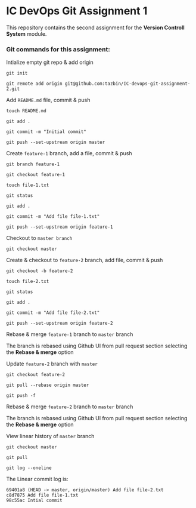 # IC DevOps Git Assignment 1

This repository contains the second assignment for the **Version Controll System** module.

### Git commands for this assignment:

Intialize empty git repo & add origin
```
git init

git remote add origin git@github.com:tazbin/IC-devops-git-assignment-2.git
```

Add `README.md` file, commit & push
```
touch README.md

git add .

git commit -m "Initial commit"

git push --set-upstream origin master
```

Create `feature-1` branch, add a file, commit & push
```
git branch feature-1

git checkout feature-1

touch file-1.txt

git status

git add .

git commit -m "Add file file-1.txt"

git push --set-upstream origin feature-1
```

Checkout to `master branch`
```
git checkout master
```

Create & checkout to `feature-2` branch, add file, commit & push
```
git checkout -b feature-2 

touch file-2.txt

git status

git add .

git commit -m "Add file file-2.txt"

git push --set-upstream origin feature-2
```

Rebase & merge `feature-1` branch to `master` branch

The branch is rebased using Github UI from pull request section selecting the **Rebase & merge** option

Update `feature-2` branch with `master`
```
git checkout feature-2

git pull --rebase origin master

git push -f
```

Rebase & merge `feature-2` branch to `master` branch

The branch is rebased using Github UI from pull request section selecting the **Rebase & merge** option

View linear history of `master` branch
```
git checkout master

git pull

git log --oneline
```

The Linear commit log is:
```
69401a8 (HEAD -> master, origin/master) Add file file-2.txt
c8d7875 Add file file-1.txt
98c55ac Intial commit
```